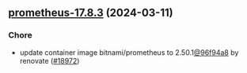 

## [prometheus-17.8.3](https://github.com/truecharts/charts/compare/prometheus-17.8.2...prometheus-17.8.3) (2024-03-11)

### Chore



- update container image bitnami/prometheus to 2.50.1[@96f94a8](https://github.com/96f94a8) by renovate ([#18972](https://github.com/truecharts/charts/issues/18972))